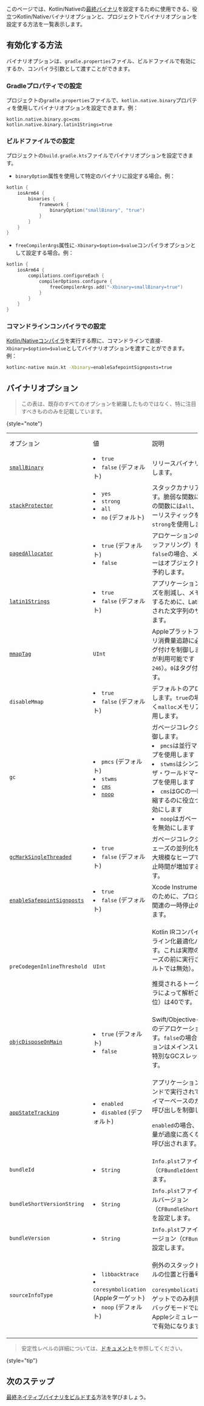 [//]: # (title: Kotlin/Nativeバイナリオプション)

このページでは、Kotlin/Nativeの[最終バイナリ](https://www.jetbrains.com/help/kotlin-multiplatform-dev/multiplatform-build-native-binaries.html)を設定するために使用できる、役立つKotlin/Nativeバイナリオプションと、プロジェクトでバイナリオプションを設定する方法を一覧表示します。

## 有効化する方法

バイナリオプションは、`gradle.properties`ファイル、ビルドファイルで有効にするか、コンパイラ引数として渡すことができます。

### Gradleプロパティでの設定

プロジェクトの`gradle.properties`ファイルで、`kotlin.native.binary`プロパティを使用してバイナリオプションを設定できます。例：

```none
kotlin.native.binary.gc=cms
kotlin.native.binary.latin1Strings=true
```

### ビルドファイルでの設定

プロジェクトの`build.gradle.kts`ファイルでバイナリオプションを設定できます。

*   `binaryOption`属性を使用して特定のバイナリに設定する場合。例：

  ```kotlin
  kotlin {
      iosArm64 {
          binaries {
              framework {
                  binaryOption("smallBinary", "true")
              }
          }
      }
  }
  ```

*   `freeCompilerArgs`属性に`-Xbinary=$option=$value`コンパイラオプションとして設定する場合。例：

  ```kotlin
  kotlin {
      iosArm64 {
          compilations.configureEach {
              compilerOptions.configure {
                  freeCompilerArgs.add("-Xbinary=smallBinary=true")
              }
          }
      }
  }
  ```

### コマンドラインコンパイラでの設定

[Kotlin/Nativeコンパイラ](native-get-started.md#using-the-command-line-compiler)を実行する際に、コマンドラインで直接`-Xbinary=$option=$value`としてバイナリオプションを渡すことができます。例：

```bash
kotlinc-native main.kt -Xbinary=enableSafepointSignposts=true
```

## バイナリオプション

> この表は、既存のすべてのオプションを網羅したものではなく、特に注目すべきもののみを記載しています。
>
{style="note"}

<table column-width="fixed">
    <tr>
        <td width="240">オプション</td>
        <td width="170">値</td>
        <td>説明</td>
        <td width="110">ステータス</td>
    </tr>
    <tr>
        <td><a href="whatsnew-eap.md#smaller-binary-size-for-release-binaries"><code>smallBinary</code></a></td>
        <td>
            <list>
                <li><code>true</code></li>
                <li><code>false</code> (デフォルト)</li>
            </list>
        </td>
        <td>リリースバイナリのサイズを縮小します。</td>
        <td>2.2.20から実験的</td>
    </tr>
    <tr>
        <td><a href="whatsnew-eap.md#support-for-stack-canaries-in-binaries"><code>stackProtector</code></a></td>
        <td>
            <list>
                <li><code>yes</code></li>
                <li><code>strong</code></li>
                <li><code>all</code></li>
                <li><code>no</code> (デフォルト)</li>
            </list>
        </td>
        <td>スタックカナリアを有効にします。脆弱な関数には<code>yes</code>、すべての関数には<code>all</code>、より強力なヒューリスティックを使用する場合は<code>strong</code>を使用します。</td>
        <td>2.2.20から利用可能</td>
    </tr>
    <tr>
        <td><a href="native-memory-manager.md#disable-allocator-paging"><code>pagedAllocator</code></a></td>
        <td>
            <list>
                <li><code>true</code> (デフォルト)</li>
                <li><code>false</code></li>
            </list>
        </td>
        <td>アロケーションのページング（バッファリング）を制御します。<code>false</code>の場合、メモリアロケーターはオブジェクトごとにメモリを予約します。</td>
        <td>2.2.0から実験的</td>
    </tr>
    <tr>
        <td><a href="native-memory-manager.md#enable-support-for-latin-1-strings"><code>latin1Strings</code></a></td>
        <td>
            <list>
                <li><code>true</code></li>
                <li><code>false</code> (デフォルト)</li>
            </list>
        </td>
        <td>アプリケーションのバイナリサイズを削減し、メモリ消費量を調整するために、Latin-1エンコードされた文字列のサポートを制御します。</td>
        <td>2.2.0から実験的</td>
    </tr>
    <tr>
        <td><a href="native-memory-manager.md#track-memory-consumption-on-apple-platforms"><code>mmapTag</code></a></td>
        <td><code>UInt</code></td>
        <td>Appleプラットフォームでのメモリ消費量追跡に必要なメモリータグ付けを制御します。値<code>240</code>-<code>255</code>が利用可能です（デフォルトは<code>246</code>）。<code>0</code>はタグ付けを無効にします。</td>
        <td>2.2.0から利用可能</td>
    </tr>
    <tr>
        <td><code>disableMmap</code></td>
        <td>
            <list>
                <li><code>true</code></li>
                <li><code>false</code> (デフォルト)</li>
            </list>
        </td>
        <td>デフォルトのアロケーターを制御します。<code>true</code>の場合、<code>mmap</code>ではなく<code>malloc</code>メモリアロケーターを使用します。</td>
        <td>2.2.0から利用可能</td>
    </tr>
    <tr>
        <td><code>gc</code></td>
        <td>
            <list>
                <li><code>pmcs</code> (デフォルト)</li>
                <li><code>stwms</code></li>
                <li><a href="native-memory-manager.md#optimize-gc-performance"><code>cms</code></a></li>
                <li><a href="native-memory-manager.md#disable-garbage-collection"><code>noop</code></a></li>
            </list>
        </td>
        <td>ガベージコレクションの動作を制御します。
            <list>
                <li><code>pmcs</code>は並行マーク同時スイープを使用します</li>
                <li><code>stwms</code>はシンプルなストップ・ザ・ワールドマークアンドスイープを使用します</li>
                <li><code>cms</code>はGCの一時停止時間を短縮するのに役立つ同時マークを有効にします</li>
                <li><code>noop</code>はガベージコレクションを無効にします</li>
            </list>
        </td>
        <td><code>cms</code>は2.0.20から実験的</td>
    </tr>
    <tr>
        <td><a href="native-memory-manager.md#garbage-collector"><code>gcMarkSingleThreaded</code></a></td>
        <td>
            <list>
                <li><code>true</code></li>
                <li><code>false</code> (デフォルト)</li>
            </list>
        </td>
        <td>ガベージコレクションのマークフェーズの並列化を無効にします。大規模なヒープではGCの一時停止時間が増加する可能性があります。</td>
        <td>1.7.20から利用可能</td>
    </tr>
    <tr>
        <td><a href="native-memory-manager.md#monitor-gc-performance"><code>enableSafepointSignposts</code></a></td>
        <td>
            <list>
                <li><code>true</code></li>
                <li><code>false</code> (デフォルト)</li>
            </list>
        </td>
        <td>Xcode Instrumentsでのデバッグのために、プロジェクト内のGC関連の一時停止の追跡を有効にします。</td>
        <td>2.0.20から利用可能</td>
    </tr>
    <tr>
        <td><code>preCodegenInlineThreshold</code></td>
        <td><code>UInt</code></td>
        <td>
            <p>Kotlin IRコンパイラにおけるインライン化最適化パスを設定します。これは実際のコード生成フェーズの前に実行されます（デフォルトでは無効）。</p>
            <p>推奨されるトークン数（コンパイラによって解析されるコード単位）は40です。</p>
        </td>
        <td>2.1.20から実験的</td>
    </tr>
    <tr>
        <td><a href="native-arc-integration.md#deinitializers"><code>objcDisposeOnMain</code></a></td>
        <td>
            <list>
                <li><code>true</code> (デフォルト)</li>
                <li><code>false</code></li>
            </list>
        </td>
        <td>Swift/Objective-Cオブジェクトのデアロケーションを制御します。<code>false</code>の場合、デアロケーションはメインスレッドではなく、特別なGCスレッドで発生します。</td>
        <td>1.9.0から利用可能</td>
    </tr>
    <tr>
        <td><a href="native-arc-integration.md#support-for-background-state-and-app-extensions"><code>appStateTracking</code></a></td>
        <td>
            <list>
                <li><code>enabled</code></li>
                <li><code>disabled</code> (デフォルト)</li>
            </list>
        </td>
        <td>
            <p>アプリケーションがバックグラウンドで実行されている場合の、タイマーベースのガベージコレクタ呼び出しを制御します。</p>
            <p><code>enabled</code>の場合、GCはメモリ消費量が過度に高くなった場合にのみ呼び出されます。</p>
       </td>
        <td>1.7.20から実験的</td>
    </tr>
    <tr>
        <td><code>bundleId</code></td>
        <td>
            <list>
                <li><code>String</code></li>
            </list>
        </td>
        <td><code>Info.plst</code>ファイルにバンドルID（<code>CFBundleIdentifier</code>）を設定します。</td>
        <td>1.7.20から利用可能</td>
    </tr>
    <tr>
        <td><code>bundleShortVersionString</code></td>
        <td>
            <list>
                <li><code>String</code></li>
            </list>
        </td>
        <td><code>Info.plst</code>ファイルに短いバンドルバージョン（<code>CFBundleShortVersionString</code>）を設定します。</td>
        <td>1.7.20から利用可能</td>
    </tr>
    <tr>
        <td><code>bundleVersion</code></td>
        <td>
            <list>
                <li><code>String</code></li>
            </list>
        </td>
        <td><code>Info.plst</code>ファイルにバンドルバージョン（<code>CFBundleVersion</code>）を設定します。</td>
        <td>1.7.20から利用可能</td>
    </tr>
    <tr>
        <td><code>sourceInfoType</code></td>
        <td>
            <list>
                <li><code>libbacktrace</code></li>
                <li><code>coresymbolication</code> (Appleターゲット)</li>
                <li><code>noop</code> (デフォルト)</li>
            </list>
        </td>
        <td>
            <p>例外のスタックトレースにファイルの位置と行番号を追加します。</p>
            <p><code>coresymbolication</code>はAppleターゲットでのみ利用可能であり、デバッグモードではmacOSおよびAppleシミュレータでデフォルトで有効になります。</p>
        </td>
        <td>1.6.20から実験的</td>
    </tr>
    <!-- <tr>
        <td><code>objcExportReportNameCollisions</code></td>
        <td>
            <list>
                <li><code>true</code></li>
                <li><code>false</code> (default)</li>
            </list>
        </td>
        <td>When <code>enabled</code>, reports warnings in case name collisions occur during Objective-C export.</td>
        <td></td>
    </tr>
    <tr>
        <td><code>objcExportErrorOnNameCollisions</code></td>
        <td>
            <list>
                <li><code>true</code></li>
                <li><code>false</code> (default)</li>
            </list>
        </td>
        <td>When <code>true</code>, issues errors in case name collisions occur during Objective-C export.</td>
        <td></td>
    </tr>
    <tr>
        <td><code>debugCompilationDir</code></td>
        <td><code>String</code></td>
        <td>Specifies the directory path to use for debug information in the compiled binary.</td>
        <td></td>
    </tr>
    <tr>
        <td><code>fixedBlockPageSize</code></td>
        <td><code>UInt</code></td>
        <td>Controls the page size for fixed memory blocks in the memory allocator. Affects memory allocation performance and fragmentation.</td>
        <td></td>
    </tr>
    <tr>
        <td><code>gcMutatorsCooperate</code></td>
        <td>
            <list>
                <li><code>true</code></li>
                <li><code>false</code> (default)</li>
            </list>
        </td>
        <td>Controls cooperation between mutator threads and the garbage collector.</td>
        <td></td>
    </tr>
    <tr>
        <td><code>auxGCThreads</code></td>
        <td><code>UInt</code></td>
        <td>Specifies the number of auxiliary threads to use for garbage collection.</td>
        <td></td>
    </tr>
    <tr>
        <td><code>sanitizer</code></td>
        <td>
            <list>
                <li><code>address</code></li>
                <li><code>thread</code></li>
            </list>
        </td>
        <td>Enables runtime sanitizers for detecting various issues like memory errors, data races, and undefined behavior.</td>
        <td>Experimental</td>
    </tr> -->
</table>

> 安定性レベルの詳細については、[ドキュメント](components-stability.md#stability-levels-explained)を参照してください。
>
{style="tip"}

## 次のステップ

[最終ネイティブバイナリをビルドする](https://www.jetbrains.com/help/kotlin-multiplatform-dev/multiplatform-build-native-binaries.html)方法を学びましょう。